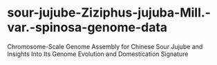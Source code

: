 # sour-jujube-Ziziphus-jujuba-Mill.-var.-spinosa-genome-data
Chromosome-Scale Genome Assembly for Chinese Sour Jujube and Insights Into Its Genome Evolution and Domestication Signature

